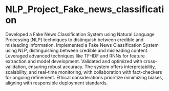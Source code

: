 # NLP_Project_Fake_news_classification
Developed a Fake News Classification System using Natural Language Processing (NLP) techniques to distinguish between credible and misleading information.
Implemented a Fake News Classification System using NLP, distinguishing between credible and misleading content. Leveraged advanced techniques like TF-IDF and RNNs for feature extraction and model development. Validated and optimized with cross-validation, ensuring robust accuracy. The system offers interpretability, scalability, and real-time monitoring, with collaboration with fact-checkers for ongoing refinement. Ethical considerations prioritize minimizing biases, aligning with responsible deployment standards.
